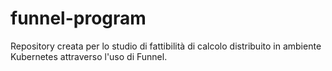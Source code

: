 # funnel-program
Repository creata per lo studio di fattibilità di calcolo distribuito in ambiente Kubernetes attraverso l'uso di Funnel.
